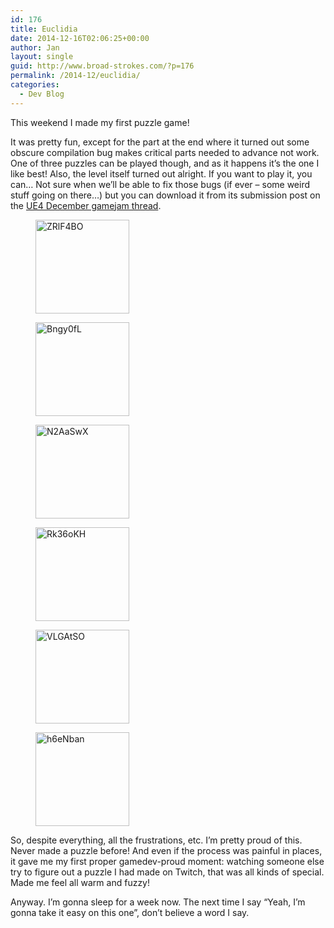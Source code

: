 ```yaml
---
id: 176
title: Euclidia
date: 2014-12-16T02:06:25+00:00
author: Jan
layout: single
guid: http://www.broad-strokes.com/?p=176
permalink: /2014-12/euclidia/
categories:
  - Dev Blog
---
```

This weekend I made my first puzzle game!

It was pretty fun, except for the part at the end where it turned out some obscure compilation bug makes critical parts needed to advance not work. One of three puzzles can be played though, and as it happens it&#8217;s the one I like best! Also, the level itself turned out alright. If you want to play it, you can&#8230; Not sure when we&#8217;ll be able to fix those bugs (if ever &#8211; some weird stuff going on there&#8230;) but you can download it from its submission post on the <a href="https://forums.unrealengine.com/showthread.php?53417-DECEMBER-GAME-JAM-Theme-WHAT-S-IN-THE-BOX&p=192893&viewfull=1#post192893" target="_blank">UE4 December gamejam thread</a>.

<div id='gallery-8' class='gallery galleryid-176 gallery-columns-3 gallery-size-thumbnail'>
  <figure class='gallery-item'> 
  
  <div class='gallery-icon landscape'>
    <a href='http://www.broad-strokes.com/wordpress/wp-content/uploads/2014/12/ZRlF4BO.jpg'><img width="150" height="150" src="http://www.broad-strokes.com/wordpress/wp-content/uploads/2014/12/ZRlF4BO-150x150.jpg" class="attachment-thumbnail size-thumbnail" alt="ZRlF4BO" srcset="http://www.broad-strokes.com/wordpress/wp-content/uploads/2014/12/ZRlF4BO-150x150.jpg 150w, http://www.broad-strokes.com/wordpress/wp-content/uploads/2014/12/ZRlF4BO-500x500.jpg 500w" sizes="(max-width: 150px) 100vw, 150px" /></a>
  </div></figure><figure class='gallery-item'> 
  
  <div class='gallery-icon landscape'>
    <a href='http://www.broad-strokes.com/wordpress/wp-content/uploads/2014/12/Bngy0fL.jpg'><img width="150" height="150" src="http://www.broad-strokes.com/wordpress/wp-content/uploads/2014/12/Bngy0fL-150x150.jpg" class="attachment-thumbnail size-thumbnail" alt="Bngy0fL" srcset="http://www.broad-strokes.com/wordpress/wp-content/uploads/2014/12/Bngy0fL-150x150.jpg 150w, http://www.broad-strokes.com/wordpress/wp-content/uploads/2014/12/Bngy0fL-500x500.jpg 500w" sizes="(max-width: 150px) 100vw, 150px" /></a>
  </div></figure><figure class='gallery-item'> 
  
  <div class='gallery-icon landscape'>
    <a href='http://www.broad-strokes.com/wordpress/wp-content/uploads/2014/12/N2AaSwX.jpg'><img width="150" height="150" src="http://www.broad-strokes.com/wordpress/wp-content/uploads/2014/12/N2AaSwX-150x150.jpg" class="attachment-thumbnail size-thumbnail" alt="N2AaSwX" srcset="http://www.broad-strokes.com/wordpress/wp-content/uploads/2014/12/N2AaSwX-150x150.jpg 150w, http://www.broad-strokes.com/wordpress/wp-content/uploads/2014/12/N2AaSwX-500x500.jpg 500w" sizes="(max-width: 150px) 100vw, 150px" /></a>
  </div></figure><figure class='gallery-item'> 
  
  <div class='gallery-icon landscape'>
    <a href='http://www.broad-strokes.com/wordpress/wp-content/uploads/2014/12/Rk36oKH.jpg'><img width="150" height="150" src="http://www.broad-strokes.com/wordpress/wp-content/uploads/2014/12/Rk36oKH-150x150.jpg" class="attachment-thumbnail size-thumbnail" alt="Rk36oKH" srcset="http://www.broad-strokes.com/wordpress/wp-content/uploads/2014/12/Rk36oKH-150x150.jpg 150w, http://www.broad-strokes.com/wordpress/wp-content/uploads/2014/12/Rk36oKH-500x500.jpg 500w" sizes="(max-width: 150px) 100vw, 150px" /></a>
  </div></figure><figure class='gallery-item'> 
  
  <div class='gallery-icon landscape'>
    <a href='http://www.broad-strokes.com/wordpress/wp-content/uploads/2014/12/VLGAtSO.jpg'><img width="150" height="150" src="http://www.broad-strokes.com/wordpress/wp-content/uploads/2014/12/VLGAtSO-150x150.jpg" class="attachment-thumbnail size-thumbnail" alt="VLGAtSO" srcset="http://www.broad-strokes.com/wordpress/wp-content/uploads/2014/12/VLGAtSO-150x150.jpg 150w, http://www.broad-strokes.com/wordpress/wp-content/uploads/2014/12/VLGAtSO-500x500.jpg 500w" sizes="(max-width: 150px) 100vw, 150px" /></a>
  </div></figure><figure class='gallery-item'> 
  
  <div class='gallery-icon landscape'>
    <a href='http://www.broad-strokes.com/wordpress/wp-content/uploads/2014/12/h6eNban.jpg'><img width="150" height="150" src="http://www.broad-strokes.com/wordpress/wp-content/uploads/2014/12/h6eNban-150x150.jpg" class="attachment-thumbnail size-thumbnail" alt="h6eNban" srcset="http://www.broad-strokes.com/wordpress/wp-content/uploads/2014/12/h6eNban-150x150.jpg 150w, http://www.broad-strokes.com/wordpress/wp-content/uploads/2014/12/h6eNban-500x500.jpg 500w" sizes="(max-width: 150px) 100vw, 150px" /></a>
  </div></figure>
</div>

So, despite everything, all the frustrations, etc. I&#8217;m pretty proud of this. Never made a puzzle before! And even if the process was painful in places, it gave me my first proper gamedev-proud moment: watching someone else try to figure out a puzzle I had made on Twitch, that was all kinds of special. Made me feel all warm and fuzzy!

Anyway. I&#8217;m gonna sleep for a week now. The next time I say &#8220;Yeah, I&#8217;m gonna take it easy on this one&#8221;, don&#8217;t believe a word I say.